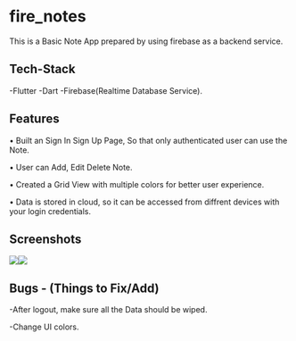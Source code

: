# fire_notes

 This is a Basic Note App prepared by using firebase as a backend service.
 
## Tech-Stack
  -Flutter
  -Dart
  -Firebase(Realtime Database Service).

## Features

• Built an Sign In Sign Up Page, So that only authenticated user can use
  the Note.
  
• User can Add, Edit Delete Note.

• Created a Grid View with multiple colors for better user experience.

• Data is stored in cloud, so it can be accessed from diffrent devices with
  your login credentials.

 ## Screenshots
 
 <div style="display:flex;flex-wrap:wrap;">
<img src="https://user-images.githubusercontent.com/97884033/200116652-8eb96603-de16-47d5-a104-5072cedfa891.jpg" />
 
 
<img src="https://user-images.githubusercontent.com/97884033/200116657-383bb640-676c-42ca-ba18-e36170ddda30.jpg" />

</div>

## Bugs - (Things to Fix/Add)

  -After logout, make sure all the Data should be wiped.
  
  -Change UI colors.
